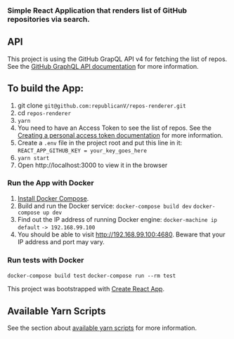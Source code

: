 ### Simple React Application that renders list of GitHub repositories via search.

## API
This project is using the GitHub GrapQL API v4 for fetching the list of repos.
See the [GitHub GraphQL API documentation](https://docs.github.com/graphql) for more information.

## To build the App:
1. git clone `git@github.com:republicanV/repos-renderer.git`
2. cd `repos-renderer`
3. `yarn`
4. You need to have an Access Token to see the list of repos.
See the [Creating a personal access token documentation](https://docs.github.com/en/free-pro-team@latest/github/authenticating-to-github/creating-a-personal-access-token) for more information.
5. Create a `.env` file in the project root and put this line in it:
`REACT_APP_GITHUB_KEY = your_key_goes_here`
6. `yarn start`
7. Open http://localhost:3000 to view it in the browser

### Run the App with Docker
1. [Install Docker Compose](https://docs.docker.com/compose/install/).
2. Build and run the Docker service:
`docker-compose build dev` 
`docker-compose up dev`
3. Find out the IP address of running Docker engine:
`docker-machine ip default`
`-> 192.168.99.100`
4. You should be able to visit http://192.168.99.100:4680. Beware that your IP address and port may vary.

### Run tests with Docker
`docker-compose build test`
`docker-compose run --rm test`

This project was bootstrapped with [Create React App](https://github.com/facebook/create-react-app).
## Available Yarn Scripts

See the section about [available yarn scripts](docs/available-scripts.md) for more information.
